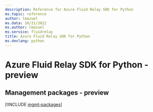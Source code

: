 ```yaml
---
description: Reference for Azure Fluid Relay SDK for Python
ms.topic: reference
author: lmazuel
ms.data: 10/21/2022
ms.author: lmazuel
ms.service: fluidrelay
title: Azure Fluid Relay SDK for Python
ms.devlang: python
---
```

# Azure Fluid Relay SDK for Python - preview

## Management packages - preview
[!INCLUDE [mgmt-packages](fluid-relay-mgmt-index.md)]